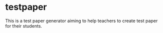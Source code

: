 testpaper
=========

This is a test paper generator aiming to help teachers to create test paper for their students.